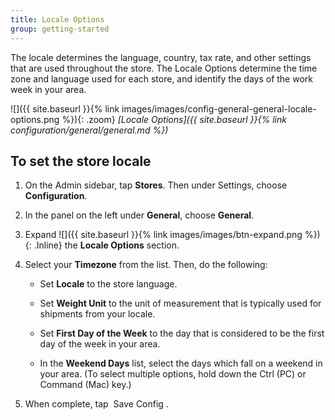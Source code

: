 ```yaml
---
title: Locale Options
group: getting-started
---
```


The locale determines the language, country, tax rate, and other settings that are used throughout the store. The Locale Options determine the time zone and language used for each store, and identify the days of the work week in your area.

![]({{ site.baseurl }}{% link images/images/config-general-general-locale-options.png %}){: .zoom}
_[Locale Options]({{ site.baseurl }}{% link configuration/general/general.md %})_

## To set the store locale

1. On the Admin sidebar, tap **Stores**. Then under Settings, choose **Configuration**.

1. In the panel on the left under **General**, choose **General**.

1. Expand ![]({{ site.baseurl }}{% link images/images/btn-expand.png %}){: .Inline} the **Locale Options** section.

1. Select your **Timezone** from the list. Then, do the following:

    * Set **Locale** to the store language.

    * Set **Weight Unit** to the unit of measurement that is typically used for shipments from your locale.

    * Set **First Day of the Week** to the day that is considered to be the first day of the week in your area.

    * In the **Weekend Days** list, select the days which fall on a weekend in your area. (To select multiple options, hold down the Ctrl (PC) or Command (Mac) key.)

1. When complete, tap <span class="btn"> Save Config </span>.

